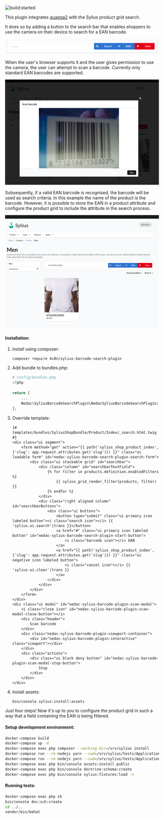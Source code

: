 <img src="https://travis-ci.com/4c0n/SyliusBarcodeSearchPlugin.svg?branch=master" alt="build:started">

This plugin integrates [quagga2](https://github.com/ericblade/quagga2) with the Sylius product grid search.

It does so by adding a button to the search bar that enables shoppers to use the camera on their device to search for a EAN barcode.

![Search bar](search_bar.png)

When the user's browser supports it and the user gives permission to use the camera, the user can attempt to scan a barcode. Currently only standard EAN barcodes are supported.

![Modal](barcode_scan_modal.png)

Subsequently, if a valid EAN barcode is recognised, the barcode will be used as search criteria. In this example the name of the product is the barcode.
However, it is possible to store the EAN in a product attribute and configure the product grid to include the attribute in the search process.

![Search result](search_result.png)

#### Installation:

1. Install using composer:
    ```bash
    composer require 4c0n/sylius-barcode-search-plugin
    ```
2. Add bundle to bundles.php:
    ```php
    # config/bundles.php
    <?php

    return [
        ...
        Nedac\SyliusBarcodeSearchPlugin\NedacSyliusBarcodeSearchPlugin::class => ['all' => true],
    ];
    ```
3. Override template:
    ```twig
    {# templates/bundles/SyliusShopBundle/Product/Index/_search.html.twig #}
    <div class="ui segment">
        <form method="get" action="{{ path('sylius_shop_product_index', {'slug': app.request.attributes.get('slug')}) }}" class="ui loadable form" id="nedac-sylius-barcode-search-plugin-search-form">
            <div class="ui stackable grid" id="searchbar">
                <div class="column" id="searchbarTextField">
                    {% for filter in products.definition.enabledFilters %}
                        {{ sylius_grid_render_filter(products, filter) }}
                    {% endfor %}
                </div>
                <div class="right aligned column" id="searchbarButtons">
                    <div class="ui buttons">
                        <button type="submit" class="ui primary icon labeled button"><i class="search icon"></i> {{ 'sylius.ui.search'|trans }}</button>
                        <a href="#" class="ui primary icon labeled button" id="nedac-sylius-barcode-search-plugin-start-button">
                            <i class="barcode icon"></i> EAN
                        </a>
                        <a href="{{ path('sylius_shop_product_index', {'slug': app.request.attributes.get('slug')}) }}" class="ui negative icon labeled button">
                            <i class="cancel icon"></i> {{ 'sylius.ui.clear'|trans }}
                        </a>
                    </div>
                </div>
            </div>
        </form>
    </div>
    <div class="ui modal" id="nedac-sylius-barcode-plugin-scan-modal">
        <i class="close icon" id="nedac-sylius-barcode-plugin-scan-modal-close-button"></i>
        <div class="header">
            Scan barcode
        </div>
        <div class="nedac-sylius-barcode-plugin-viewport-container">
            <div id="nedac-sylius-barcode-plugin-interactive" class="viewport"></div>
        </div>
        <div class="actions">
            <div class="ui black deny button" id="nedac-sylius-barcode-plugin-scan-modal-stop-button">
                Stop
            </div>
        </div>
    </div>
    ```
4. Install assets:
    ```bash
   bin/console sylius:install:assets
    ```
Just four steps!
Now it's up to you to configure the product grid in such a way that a field containing the EAN is being filtered.

#### Setup development environment:
```bash
docker-compose build
docker-compose up -d
docker-compose exec php composer --working-dir=/srv/sylius install
docker-compose run --rm nodejs yarn --cwd=/srv/sylius/tests/Application install
docker-compose run --rm nodejs yarn --cwd=/srv/sylius/tests/Application build
docker-compose exec php bin/console assets:install public
docker-compose exec php bin/console doctrine:schema:create
docker-compose exec php bin/console sylius:fixtures:load -n
```
#### Running tests:
```bash
docker-compose exec php sh
bin/console doc:sch:create
cd ../..
vendor/bin/behat
```
